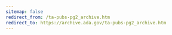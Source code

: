 ```yaml
---
sitemap: false 
redirect_from: /ta-pubs-pg2_archive.htm 
redirect_to: https://archive.ada.gov/ta-pubs-pg2_archive.htm 
---
```

